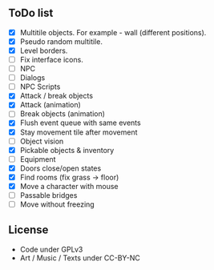 ## ToDo list

- [x] Multitile objects. For example - wall (different positions).
- [x] Pseudo random multitile.
- [x] Level borders.
- [ ] Fix interface icons.
- [ ] NPC
- [ ] Dialogs
- [ ] NPC Scripts
- [x] Attack / break objects
- [x] Attack (animation)
- [ ] Break objects (animation)
- [x] Flush event queue with same events
- [x] Stay movement tile after movement
- [ ] Object vision
- [x] Pickable objects & inventory
- [ ] Equipment
- [x] Doors close/open states
- [x] Find rooms (fix grass -> floor)
- [x] Move a character with mouse
- [ ] Passable bridges
- [ ] Move without freezing

## License

- Code under GPLv3
- Art / Music / Texts under CC-BY-NC

